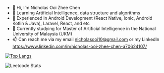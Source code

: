 - 👋 Hi, I’m Nicholas Ooi Zhee Chen
- 👀 Learning Artificial Intelligence, data structure and algorithms
- 🌱 Experienced in Android Development (React Native, Ionic, Android Kotlin & Java), Laravel, React, and etc
- 🌱 Currently studying for Master of Artificial Intelligence in the National University of Malaysia (UKM)
- 📫 Can reach me via my email nicholasooi10@gmail.com or my LinkedIn https://www.linkedin.com/in/nicholas-ooi-zhee-chen-a70624107/

[![Top Langs](https://github-readme-stats.vercel.app/api/top-langs/?username=nickyui99)](https://github.com/anuraghazra/github-readme-stats)

![Leetcode Stats](https://leetcard.jacoblin.cool/nicholasooi10)

<!---
nickyui99/nickyui99 is a ✨ special ✨ repository because its `README.md` (this file) appears on your GitHub profile.
You can click the Preview link to take a look at your changes.
--->
